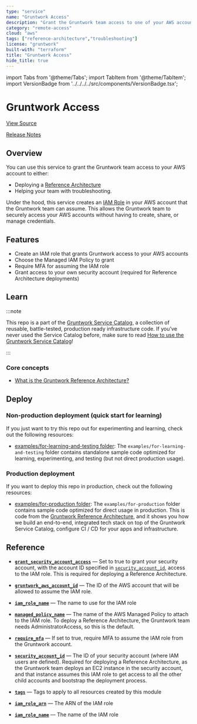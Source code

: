 ```yaml
---
type: "service"
name: "Gruntwork Access"
description: "Grant the Gruntwork team access to one of your AWS accounts so we can deploy a Reference Architecture for you or help with troubleshooting!"
category: "remote-access"
cloud: "aws"
tags: ["reference-architecture","troubleshooting"]
license: "gruntwork"
built-with: "terraform"
title: "Gruntwork Access"
hide_title: true
---
```


import Tabs from '@theme/Tabs';
import TabItem from '@theme/TabItem';
import VersionBadge from '../../../../src/components/VersionBadge.tsx';

<VersionBadge version="0.84.3" lastModifiedVersion="0.20.0"/>

# Gruntwork Access


<a href="https://github.com/gruntwork-io/terraform-aws-service-catalog/tree/master/modules/landingzone/gruntwork-access" className="link-button">View Source</a>

<a href="https://github.com/gruntwork-io/terraform-aws-service-catalog/releases?q=landingzone%2Fgruntwork-access" className="link-button" title="Release notes for only the service catalog versions which impacted this service.">Release Notes</a>

## Overview

You can use this service to grant the Gruntwork team access to your AWS account to either:

*   Deploying a [Reference Architecture](https://gruntwork.io/reference-architecture/)
*   Helping your team with troubleshooting.

Under the hood, this service creates an [IAM Role](https://docs.aws.amazon.com/IAM/latest/UserGuide/id_roles.html) in
your AWS account that the Gruntwork team can assume. This allows the Gruntwork team to securely access your AWS accounts
without having to create, share, or manage credentials.

## Features

*   Create an IAM role that grants Gruntwork access to your AWS accounts
*   Choose the Managed IAM Policy to grant
*   Require MFA for assuming the IAM role
*   Grant access to your own security account (required for Reference Architecture deployments)

## Learn

:::note

This repo is a part of the [Gruntwork Service Catalog](https://github.com/gruntwork-io/terraform-aws-service-catalog/),
a collection of reusable, battle-tested, production ready infrastructure code.
If you’ve never used the Service Catalog before, make sure to read
[How to use the Gruntwork Service Catalog](https://docs.gruntwork.io/reference/services/intro/overview)!

:::

### Core concepts

*   [What is the Gruntwork Reference Architecture?](https://gruntwork.io/reference-architecture/)

## Deploy

### Non-production deployment (quick start for learning)

If you just want to try this repo out for experimenting and learning, check out the following resources:

*   [examples/for-learning-and-testing folder](https://github.com/gruntwork-io/terraform-aws-service-catalog/tree/master/examples/for-learning-and-testing): The
    `examples/for-learning-and-testing` folder contains standalone sample code optimized for learning, experimenting, and
    testing (but not direct production usage).

### Production deployment

If you want to deploy this repo in production, check out the following resources:

*   [examples/for-production folder](https://github.com/gruntwork-io/terraform-aws-service-catalog/tree/master/examples/for-production): The `examples/for-production` folder contains sample code
    optimized for direct usage in production. This is code from the
    [Gruntwork Reference Architecture](https://gruntwork.io/reference-architecture/), and it shows you how we build an
    end-to-end, integrated tech stack on top of the Gruntwork Service Catalog, configure CI / CD for your apps and
    infrastructure.

## Reference

<Tabs>
<TabItem value="inputs" label="Inputs" default>

<a name="grant_security_account_access" className="snap-top"></a>

* [**`grant_security_account_access`**](#grant_security_account_access) &mdash; Set to true to grant your security account, with the account ID specified in [`security_account_id`](#security_account_id), access to the IAM role. This is required for deploying a Reference Architecture.

<a name="gruntwork_aws_account_id" className="snap-top"></a>

* [**`gruntwork_aws_account_id`**](#gruntwork_aws_account_id) &mdash; The ID of the AWS account that will be allowed to assume the IAM role.

<a name="iam_role_name" className="snap-top"></a>

* [**`iam_role_name`**](#iam_role_name) &mdash; The name to use for the IAM role

<a name="managed_policy_name" className="snap-top"></a>

* [**`managed_policy_name`**](#managed_policy_name) &mdash; The name of the AWS Managed Policy to attach to the IAM role. To deploy a Reference Architecture, the Gruntwork team needs AdministratorAccess, so this is the default.

<a name="require_mfa" className="snap-top"></a>

* [**`require_mfa`**](#require_mfa) &mdash; If set to true, require MFA to assume the IAM role from the Gruntwork account.

<a name="security_account_id" className="snap-top"></a>

* [**`security_account_id`**](#security_account_id) &mdash; The ID of your security account (where IAM users are defined). Required for deploying a Reference Architecture, as the Gruntwork team deploys an EC2 instance in the security account, and that instance assumes this IAM role to get access to all the other child accounts and bootstrap the deployment process.

<a name="tags" className="snap-top"></a>

* [**`tags`**](#tags) &mdash; Tags to apply to all resources created by this module

</TabItem>
<TabItem value="outputs" label="Outputs">

<a name="iam_role_arn" className="snap-top"></a>

* [**`iam_role_arn`**](#iam_role_arn) &mdash; The ARN of the IAM role

<a name="iam_role_name" className="snap-top"></a>

* [**`iam_role_name`**](#iam_role_name) &mdash; The name of the IAM role

</TabItem>
</Tabs>


<!-- ##DOCS-SOURCER-START
{"sourcePlugin":"service-catalog-api","hash":"f280ba569fde74a220004c33ef963518"}
##DOCS-SOURCER-END -->
